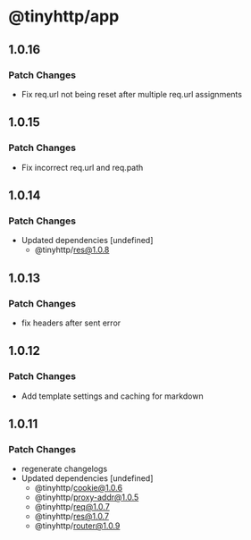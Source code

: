 # @tinyhttp/app

## 1.0.16

### Patch Changes

- Fix req.url not being reset after multiple req.url assignments

## 1.0.15

### Patch Changes

- Fix incorrect req.url and req.path

## 1.0.14

### Patch Changes

- Updated dependencies [undefined]
  - @tinyhttp/res@1.0.8

## 1.0.13

### Patch Changes

- fix headers after sent error

## 1.0.12

### Patch Changes

- Add template settings and caching for markdown

## 1.0.11

### Patch Changes

- regenerate changelogs
- Updated dependencies [undefined]
  - @tinyhttp/cookie@1.0.6
  - @tinyhttp/proxy-addr@1.0.5
  - @tinyhttp/req@1.0.7
  - @tinyhttp/res@1.0.7
  - @tinyhttp/router@1.0.9
